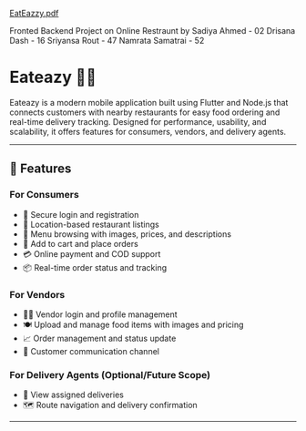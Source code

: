 [EatEazzy.pdf](https://github.com/user-attachments/files/20429488/EatEazzy.pdf)

Fronted Backend Project on Online Restraunt by
Sadiya Ahmed - 02
Drisana Dash - 16
Sriyansa Rout - 47
Namrata Samatrai - 52


# Eateazy 🍔📱

Eateazy is a modern mobile application built using Flutter and Node.js that connects customers with nearby restaurants for easy food ordering and real-time delivery tracking. Designed for performance, usability, and scalability, it offers features for consumers, vendors, and delivery agents.

---

## 🚀 Features

### For Consumers
- 🔐 Secure login and registration
- 📍 Location-based restaurant listings
- 🧾 Menu browsing with images, prices, and descriptions
- 🛒 Add to cart and place orders
- 💳 Online payment and COD support
- 📦 Real-time order status and tracking

### For Vendors
- 🧑‍🍳 Vendor login and profile management
- 🍽 Upload and manage food items with images and pricing
- 📈 Order management and status update
- 💬 Customer communication channel

### For Delivery Agents (Optional/Future Scope)
- 🚴 View assigned deliveries
- 🗺 Route navigation and delivery confirmation

---

